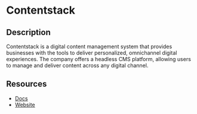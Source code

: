 # Contentstack

## Description
Contentstack is a digital content management system that provides businesses with the tools to deliver personalized, omnichannel digital experiences. The company offers a headless CMS platform, allowing users to manage and deliver content across any digital channel.

## Resources
* [Docs](https://www.contentstack.com/docs)
* [Website](contentstack.io)